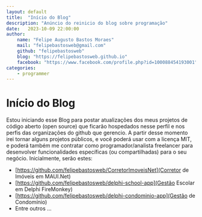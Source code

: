 ```yaml
---
layout: default
title:  "Início do Blog"
description: "Anúncio do reinicio do blog sobre programação"
date:   2023-10-09 22:00:00
author: 
    name: "Felipe Augusto Bastos Moraes"
    mail: "felipebastosweb@gmail.com"
    github: "felipebastosweb"
    blog: "https://felipebastosweb.github.io"
    facebook: "https://www.facebook.com/profile.php?id=100088454193001"
categories: 
    - programmer
---
```


# Início do Blog

Estou iniciando esse Blog para postar atualizações dos meus projetos de código aberto (open source) que ficarão hospedados nesse perfil e nos perfis das organizações do github que gerencio. A partir desse momento irei tornar alguns projetos públicos, e você poderá usar com a licença MIT, e poderá também me contratar como programador/analista freelancer para desenvolver funcionalidades específicas (ou compartilhadas) para o seu negócio. Inicialmente, serão estes:

 * [https://github.com/felipebastosweb/CorretorImoveisNet](Corretor de Imóveis em MAUI.Net)
 * [https://github.com/felipebastosweb/delphi-school-app](Gestão Escolar em Delphi FireMonkey)
 * [https://github.com/felipebastosweb/delphi-condominio-app](Gestão de Condomínio)
 * Entre outros ...


